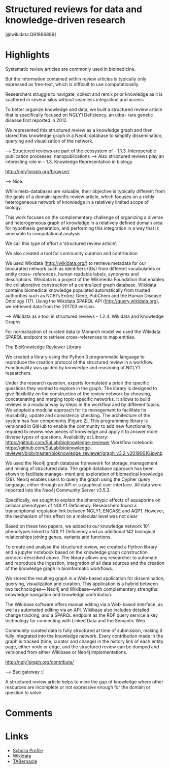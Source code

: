 
Structured reviews for data and knowledge-driven research
=========================================================
  
  [@wikidata:Q91866899]  

# Highlights

Systematic review articles are commonly used in biomedicine.

But the information contained within review articles is typically only expressed as free-text, which is difficult to use computationally.

Researchers struggle to navigate, collect and remix prior knowledge as it is scattered in several silos without seamless integration and access

To better organize knowledge and data, we built a structured review article that is specifically focused on NGLY1 Deficiency, an ultra- rare genetic disease first reported in 2012. 

We represented this structured review as a knowledge graph and then stored this knowledge graph in a Neo4j database to simplify dissemination, querying and visualization of the network.

--> Structured reviews are part of the ecosystem of - 1.1.3. Interoperable publication processes: nanopublications 
--> Also structured reviews play an interesting role in - 1.3. Knowledge Representation in biology


http://ngly1graph.org/browser/

--> Nice.

While meta-databases are valuable, their objective is typically different from the goals of a domain-specific review article, which focuses on a richly heterogeneous network of knowledge in a relatively limited scope of biology.

This work focuses on the complementary challenge of organizing a diverse and heterogeneous graph of knowledge in a relatively defined domain area for hypothesis generation, and performing this integration in a way that is amenable to computational analysis. 

We call this type of effort a ‘structured review article’.

We also created a tool for community curation and contribution

We used Wikidata (http://wikidata.org/) to retrieve metadata for our biocurated network such as identifiers (IDs) from different vocabularies or entity cross- references, human readable labels, synonyms and descriptions. Wikidata is a project of the Wikimedia Foundation that enables the collaborative construction of a centralized graph database. Wikidata contains biomedical knowledge populated automatically from trusted authorities such as NCBI’s Entrez Gene, PubChem and the Human Disease Ontology (17). Using the Wikidata SPARQL API (http://query.wikidata.org), we retrieved data from the 201703 version.

--> Wikidata as a tool in structured reviews - 1.2.4. Wikidata and Knowledge Graphs


For normalization of curated data to Monarch model we used the Wikidata SPARQL endpoint to retrieve cross-references to map entities.

The BioKnowledge Reviewer Library 

We created a library using the Python 3 programmatic language to reproduce the creation protocol of the structured review in a workflow. Functionality was guided by knowledge and reasoning of NGLY1 researchers. 

Under the research question, experts formulated a priori the specific questions they wanted to explore in the graph. 
The library is designed to give flexibility on the construction of the review network by choosing, concatenating and merging topic-specific networks.
It allows to build reviews in a modular way by steps in the workflow and by different topics. 
We adopted a modular approach for its management to facilitate its reusability, update and consistency checking. 
The architecture of the system has four components (Figure 2).
This programming library is versioned in GitHub to enable the community to add new functionality required to review new pieces of knowledge and apply it to answer more diverse types of questions.
Availability at Library: https://github.com/SuLab/bioknowledge-reviewer Workflow notebook: https://github.com/SuLab/bioknowledge-reviewer/blob/master/bioknowledge_reviewer/graph_v3.2_v20190616.ipynb


We used the Neo4j graph database framework for storage, management and mining of structured data. 
The graph database approach has been shown to facilitate manage- ment and exploration of biomedical knowledge (29). 
Neo4j enables users to query the graph using the Cypher query language, either through an API or a graphical user interface. 
All data were imported into the Neo4j Community Server v3.5.3.

Specifically, we sought to explain the phenotypic effects of aquaporins on cellular phenotypes of NGLY1 Deficiency.
Researchers found a transcriptional regulation link between NGLY1, ENGASE and AQP1. However, the mechanism of this effect on a molecular level was not clear

Based on these two papers, we added to our knowledge network 101 phenotypes linked to NGLY1 Deficiency and an additional 142 biological relationships joining genes, variants and functions.

To create and analyse the structured review, we created a Python library and a jupyter notebook based on the knowledge graph construction protocol described above. 
The library allows any researcher to automate and reproduce the ingestion, integration of all data sources and the creation of the knowledge graph in bioinformatic workflows.

We stored the resulting graph in a Web-based application for dissemination, querying, visualization and curation.
This application is a hybrid between two technologies— Neo4j and Wikibase—with complementary strengths: knowledge navigation and knowledge contribution.

The Wikibase software offers manual editing via a Web-based interface, as well as automated editing via an API.
Wikibase also includes detailed change tracking, and a SPARQL endpoint as the RDF query service a key technology for connecting with Linked Data and the Semantic Web.

Community curated data is fully structured at time of submission, making it fully integrated into the knowledge network. 
Every contribution made in the graph is tracked (time, curator and change) in the history link of each entity page, either node or edge, and the structured review can be dumped and versioned from either Wikibase or Neo4j implementations.

http://ngly1graph.org/contribute/

--> Bad gateway :(

A structured review article helps to mine the gap of knowledge where other resources are incomplete or not expressive enough for the domain or question to solve.

# Comments

# Links
  
 * [Scholia Profile](https://scholia.toolforge.org/work/Q91866899)  
 * [Wikidata](https://www.wikidata.org/wiki/Q91866899)  
 * [TABernacle](https://tabernacle.toolforge.org/?#/tab/manual/Q91866899/P921%3BP4510)  
